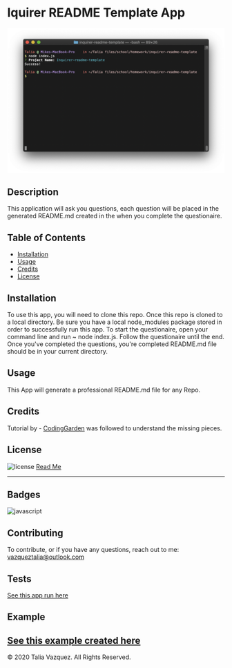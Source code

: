 # Iquirer README Template App
![app screenshot](./assets/readme-app.png)

## Description 

This application will ask you questions, each question will be placed in the generated README.md created in the when you complete the questionaire. 


## Table of Contents 

* [Installation](#installation)
* [Usage](#usage)
* [Credits](#credits)
* [License](#license)


## Installation
To use this app, you will need to clone this repo. Once this repo is cloned to a local directory. Be sure you have a local node_modules package stored in order to successfully run this app. To start the questionaire, open your command line and run ~ node index.js. Follow the questionaire until the end. Once you've completed the questions, you're completed README.md file should be in your current directory.


## Usage 

This App will generate a professional README.md file for any Repo.


## Credits

Tutorial by - [CodingGarden](https://www.youtube.com/watch?v=QADNbsO6D_Y) was followed to understand the missing pieces.


## License

![license](https://img.shields.io/badge/LICENSE-MIT-yellow)
[Read Me](https://github.com/taliavazquez/inquirer-readme-template/blob/master/LICENSE)

---

## Badges

![javascript](https://img.shields.io/badge/JavaScript-100%25-yellow)


## Contributing

To contribute, or if you have any questions, reach out to me:
vazqueztalia@outlook.com

## Tests
[See this app run here](https://github.com/taliavazquez/inquirer-readme-template/edit/master/README.md)

## Example
[See this example created here](https://github.com/taliavazquez/inquirer-readme-template/edit/master/README.md)
---
© 2020 Talia Vazquez. All Rights Reserved.

